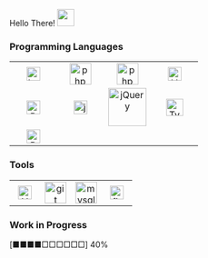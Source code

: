 Hello There! <img src="https://media.giphy.com/media/WUlplcMpOCEmTGBtBW/giphy.gif" width="30">

### Programming Languages

<table>
    <tbody>
        <tr>
            <td width="25%" align="center" style="border-top: none; border-bottom: none;">
                <a target="_blank" href="https://laravel.com/">
                    <img src="https://cdn.svgporn.com/logos/laravel.svg" alt="Laravel" width="24">
                </a>
            </td>
            <td width="25%" align="center" style="border-top: none; border-bottom: none;">
                <a target="_blank" href="https://www.php.net/">
                    <img src="https://cdn.svgporn.com/logos/php.svg" alt="php" width="38">
                </a>
            </td>
            <td width="25%" align="center" style="border-top: none; border-bottom: none;">
                <a target="_blank" href="https://cakephp.org/">
                    <img src="https://cdn.svgporn.com/logos/cakephp.svg" alt="php" width="38">
                </a>
            </td>
            <td width="25%" align="center" style="border-top: none; border-bottom: none;">
                <a target="_blank" href="https://vuejs.org/">
                    <img src="https://cdn.svgporn.com/logos/vue.svg" alt="Vue" width="24">
                </a>
            </td>
        </tr>
        <tr>
            <td width="25%" align="center" style="border-top: none; border-bottom: none;">
                <a target="_blank" href="https://getbootstrap.com/">
                    <img src="https://cdn.svgporn.com/logos/bootstrap.svg" alt="Bootstrap" width="24">
                </a>
            </td>
            <td width="25%" align="center" style="border-top: none; border-bottom: none;">
                <a target="_blank" href="https://www.javascript.com/">
                    <img src="https://cdn.svgporn.com/logos/javascript.svg" alt="javascript" width="24">
                </a>
            </td>
            <td width="25%" align="center" style="border-top: none; border-bottom: none;">
                <a target="_blank" href="https://jquery.com/">
                    <img src="https://cdn.svgporn.com/logos/jquery.svg" alt="jQuery" width="67">
                </a>
            </td>
            <td width="25%" align="center" style="border-top: none; border-bottom: none;">
                <a target="_blank" href="https://www.typescriptlang.org/">
                    <img src="https://cdn.svgporn.com/logos/typescript-icon.svg" alt="Typescript" width="30">
                </a>
            </td>
        </tr>
        <tr>
            <td width="25%" align="center" style="border-top: none; border-bottom: none;">
                <a target="_blank" href="https://reactjs.org/">
                    <img src="https://cdn.svgporn.com/logos/react.svg" alt="Bootstrap" width="24">
                </a>
            </td>
            <td width="25%" align="center" style="border-top: none; border-bottom: none;">
                <a>
                <a/>
            </td>
            <td width="25%" align="center" style="border-top: none; border-bottom: none;">
                <a>
                <a/>
            </td>
            <td width="25%" align="center" style="border-top: none; border-bottom: none;">
                <a>
                <a/>
            </td>
        </tr>
    </tbody>
</table>

### Tools

<table>
    <tbody>
        <tr>
            <td width="25%" align="center" style="border-top: none; border-bottom: none;">
                <a target="_blank" href="https://code.visualstudio.com/">
                    <img src="https://cdn.svgporn.com/logos/visual-studio-code.svg" alt="VS Code" width="24">
                </a>
            </td>
            <td width="25%" align="center" style="border-top: none; border-bottom: none;">
                <a target="_blank" href="https://git-scm.com/">
                    <img src="https://cdn.svgporn.com/logos/git-icon.svg" alt="git" width="38">
                </a>
            </td>
            <td width="25%" align="center" style="border-top: none; border-bottom: none;">
                <a target="_blank" href="https://www.mysql.com/">
                    <img src="https://cdn.svgporn.com/logos/mysql.svg" alt="mysql" width="38">
                </a>
            </td>
            <td width="25%" align="center" style="border-top: none; border-bottom: none;">
                <a target="_blank" href="https://firebase.google.com/">
                    <img src="https://cdn.svgporn.com/logos/firebase.svg" alt="firebase" width="24">
                </a>
            </td>
        </tr>
    </tbody>
</table>


### Work in Progress 

[■■■■□□□□□□] 40%

